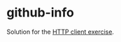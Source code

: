 # github-info

Solution for the [HTTP client exercise](https://go-basics.training.acend.ch/docs/exercises/lab_http_client/).
